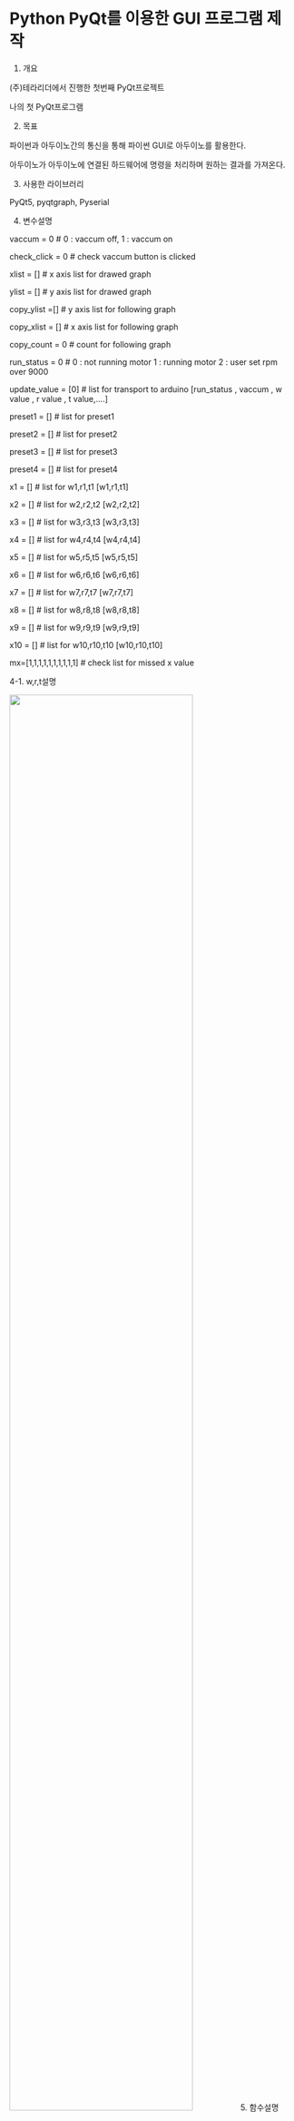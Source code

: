 # Python PyQt를 이용한 GUI 프로그램 제작

1. 개요

(주)테라리더에서 진행한 첫번째 PyQt프로젝트

나의 첫 PyQt프로그램


2. 목표

파이썬과 아두이노간의 통신을 통해 파이썬 GUI로 아두이노를 활용한다.

아두이노가 아두이노에 연결된 하드웨어에 명령을 처리하며 원하는 결과를 가져온다.


3. 사용한 라이브러리

PyQt5, pyqtgraph, Pyserial


4. 변수설명


vaccum = 0 # 0 : vaccum off, 1 : vaccum on 

check_click = 0 # check vaccum button is clicked

xlist = [] # x axis list for drawed graph

ylist = [] # y axis list for drawed graph

copy_ylist =[] # y axis list for following graph 

copy_xlist = [] # x axis list for following graph 

copy_count = 0 # count for following graph

run_status = 0 # 0 : not running motor 1 : running motor 2 : user set rpm over 9000 

update_value = [0] # list for transport to arduino [run_status , vaccum , w value , r value , t value,....]

preset1 = [] # list for preset1

preset2 = [] # list for preset2

preset3 = [] # list for preset3

preset4 = [] # list for preset4

x1 = [] # list for w1,r1,t1 [w1,r1,t1]

x2 = [] # list for w2,r2,t2 [w2,r2,t2]

x3 = [] # list for w3,r3,t3 [w3,r3,t3]

x4 = [] # list for w4,r4,t4 [w4,r4,t4]

x5 = [] # list for w5,r5,t5 [w5,r5,t5]

x6 = [] # list for w6,r6,t6 [w6,r6,t6]

x7 = [] # list for w7,r7,t7 [w7,r7,t7]

x8 = [] # list for w8,r8,t8 [w8,r8,t8]

x9 = [] # list for w9,r9,t9 [w9,r9,t9]

x10 = [] # list for w10,r10,t10 [w10,r10,t10]

mx=[1,1,1,1,1,1,1,1,1,1] # check list for missed x value

4-1. w,r,t설명

<img width="80%" src=https://user-images.githubusercontent.com/61678329/162602231-56fabc83-e99d-4a16-bfa5-62bb064e1b4f.png>
5. 함수설명

plot(self, time, rpm): # function for drawed main graph 

arduino(self): # function for data transport to arduino

setvalue(self): # if check button clicked setvalue function operate

preset_save(self,num): # preset save function

preset_load(self,num): # preset load function

calc(self): # function for draw main graph

copy_calc(self): # function for following graph

widget(self, button): # function for keypad widget


6. 아쉬운점

아직 미숙한 프로그래밍으로 인한 더러운 코드 관리

Qthread를 사용하여 더욱 효과적인 프로그래밍이 부족했다.

